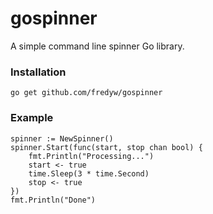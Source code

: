 # gospinner
A simple command line spinner Go library.

### Installation
    go get github.com/fredyw/gospinner

### Example
	spinner := NewSpinner()
	spinner.Start(func(start, stop chan bool) {
		fmt.Println("Processing...")
		start <- true
		time.Sleep(3 * time.Second)
		stop <- true
	})
	fmt.Println("Done")